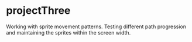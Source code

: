 # projectThree

Working with sprite movement patterns.  Testing different path progression and maintaining the sprites within the screen width.
